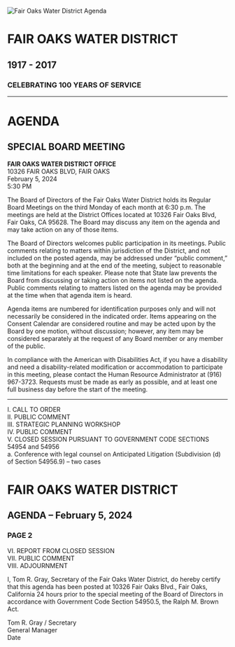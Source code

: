 <!-- Page 1 -->
![Fair Oaks Water District Agenda](https://example.com/image.png)

# FAIR OAKS WATER DISTRICT
## 1917 - 2017
### CELEBRATING 100 YEARS OF SERVICE

---

# AGENDA
## SPECIAL BOARD MEETING

**FAIR OAKS WATER DISTRICT OFFICE**  
10326 FAIR OAKS BLVD, FAIR OAKS  
February 5, 2024  
5:30 PM

The Board of Directors of the Fair Oaks Water District holds its Regular Board Meetings on the third Monday of each month at 6:30 p.m. The meetings are held at the District Offices located at 10326 Fair Oaks Blvd, Fair Oaks, CA 95628. The Board may discuss any item on the agenda and may take action on any of those items.

The Board of Directors welcomes public participation in its meetings. Public comments relating to matters within jurisdiction of the District, and not included on the posted agenda, may be addressed under “public comment,” both at the beginning and at the end of the meeting, subject to reasonable time limitations for each speaker. Please note that State law prevents the Board from discussing or taking action on items not listed on the agenda. Public comments relating to matters listed on the agenda may be provided at the time when that agenda item is heard.

Agenda items are numbered for identification purposes only and will not necessarily be considered in the indicated order. Items appearing on the Consent Calendar are considered routine and may be acted upon by the Board by one motion, without discussion; however, any item may be considered separately at the request of any Board member or any member of the public.

In compliance with the American with Disabilities Act, if you have a disability and need a disability-related modification or accommodation to participate in this meeting, please contact the Human Resource Administrator at (916) 967-3723. Requests must be made as early as possible, and at least one full business day before the start of the meeting.

---

I. CALL TO ORDER  
II. PUBLIC COMMENT  
III. STRATEGIC PLANNING WORKSHOP  
IV. PUBLIC COMMENT  
V. CLOSED SESSION PURSUANT TO GOVERNMENT CODE SECTIONS 54954 and 54956  
   a. Conference with legal counsel on Anticipated Litigation (Subdivision (d) of Section 54956.9) – two cases
<!-- Page 2 -->
# FAIR OAKS WATER DISTRICT  
## AGENDA – February 5, 2024  
### PAGE 2  

VI. REPORT FROM CLOSED SESSION  
VII. PUBLIC COMMENT  
VIII. ADJOURNMENT  

I, Tom R. Gray, Secretary of the Fair Oaks Water District, do hereby certify that this agenda has been posted at 10326 Fair Oaks Blvd., Fair Oaks, California 24 hours prior to the special meeting of the Board of Directors in accordance with Government Code Section 54950.5, the Ralph M. Brown Act.  

Tom R. Gray / Secretary  
General Manager  
Date  
